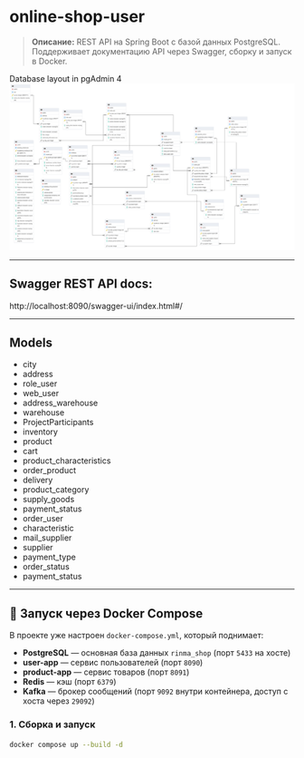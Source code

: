 # online-shop-user

> **Описание:** REST API на Spring Boot с базой данных PostgreSQL.  
> Поддерживает документацию API через Swagger, сборку и запуск в Docker.

Database layout in pgAdmin 4
![Структура БД](postgFile.pgerd.png)
_________
## Swagger REST API docs:
http://localhost:8090/swagger-ui/index.html#/
_________

## Models

+ city
+ address
+ role_user
+ web_user
+ address_warehouse
+ warehouse
+ ProjectParticipants
+ inventory
+ product
+ cart
+ product_characteristics
+ order_product
+ delivery
+ product_category
+ supply_goods
+ payment_status
+ order_user
+ characteristic
+ mail_supplier
+ supplier
+ payment_type
+ order_status
+ payment_status

_________

## 🐳 Запуск через Docker Compose

В проекте уже настроен `docker-compose.yml`, который поднимает:

- **PostgreSQL** — основная база данных `rinma_shop` (порт `5433` на хосте)
- **user-app** — сервис пользователей (порт `8090`)
- **product-app** — сервис товаров (порт `8091`)
- **Redis** — кэш (порт `6379`)
- **Kafka** — брокер сообщений (порт `9092` внутри контейнера, доступ с хоста через `29092`)

### 1. Сборка и запуск

```bash
docker compose up --build -d

